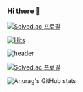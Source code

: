 ### Hi there 👋

[![Solved.ac
프로필](http://mazassumnida.wtf/api/mini/generate_badge?boj=leeju1013)](https://solved.ac/leeju1013)

[![Hits](https://hits.seeyoufarm.com/api/count/incr/badge.svg?url=https%3A%2F%2Fgithub.com%2Fezeun%2Fhit-counter&count_bg=%23FF61BC&title_bg=%2335F1ED&icon=&icon_color=%23FFBEBE&title=hits&edge_flat=false)](https://hits.seeyoufarm.com)


![header](https://capsule-render.vercel.app/api?type=waving&color=auto&height=300&section=header&text=ezeun&fontSize=90&animation=scaleIn)

[![Solved.ac
프로필](http://mazassumnida.wtf/api/v2/generate_badge?boj=leeju1013)](https://solved.ac/leeju1013)

![Anurag's GitHub stats](https://github-readme-stats.vercel.app/api?username=ezeun&show_icons=true&theme=radical)


<!--
**ezeun/ezeun** is a ✨ _special_ ✨ repository because its `README.md` (this file) appears on your GitHub profile.

Here are some ideas to get you started:

- 🔭 I’m currently working on ...
- 🌱 I’m currently learning ...
- 👯 I’m looking to collaborate on ...
- 🤔 I’m looking for help with ...
- 💬 Ask me about ...
- 📫 How to reach me: ...
- 😄 Pronouns: ...
- ⚡ Fun fact: ...
-->
